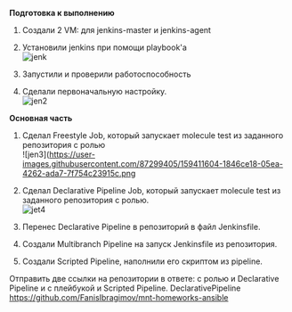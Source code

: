 **Подготовка к выполнению**    
1. Создали 2 VM: для jenkins-master и jenkins-agent    
2. Установили jenkins при помощи playbook'a   
![jenk](https://user-images.githubusercontent.com/87299405/159401043-4e4b45fd-57ff-4536-ac9d-8f6a0dd4f30a.png)    
   
3. Запустили и проверили работоспособность   
4. Сделали первоначальную настройку.   
![jen2](https://user-images.githubusercontent.com/87299405/159401923-61372b50-c44d-4787-86f0-c423dd64812b.png)    
    
**Основная часть**       
1. Сделал Freestyle Job, который запускает molecule test из заданного репозитория с ролью   
![jen3](https://user-images.githubusercontent.com/87299405/159411604-1846ce18-05ea-4262-ada7-7f754c23915c.png    
   
2. Сделал Declarative Pipeline Job, который запускает molecule test из заданного репозитория с ролью.   
![jet4](https://user-images.githubusercontent.com/87299405/159420250-09452107-2cd2-4449-b06b-54a721b200b5.png)   
   
3. Перенес Declarative Pipeline в репозиторий в файл Jenkinsfile.   
4. Создали Multibranch Pipeline на запуск Jenkinsfile из репозитория.   
5. Создали Scripted Pipeline, наполнили его скриптом из pipeline.   

Отправить две ссылки на репозитории в ответе: с ролью и Declarative Pipeline и c плейбукой и Scripted Pipeline.
DeclarativePipeline https://github.com/FanisIbragimov/mnt-homeworks-ansible
